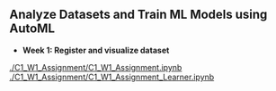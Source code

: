 ## Analyze Datasets and Train ML Models using AutoML

- **Week 1: Register and visualize dataset**

[./C1_W1_Assignment/C1_W1_Assignment.ipynb](./C1_W1_Assignment/C1_W1_Assignment.ipynb)
[./C1_W1_Assignment/C1_W1_Assignment_Learner.ipynb](./C1_W1_Assignment/C1_W1_Assignment_Learner.ipynb)
